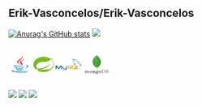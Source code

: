 
## Erik-Vasconcelos/Erik-Vasconcelos

[![Anurag's GitHub stats](https://github-readme-stats.vercel.app/api?username=Erik-Vasconcelos&count_private=true&show_icons=true&theme=dark)](https://github.com/Erik-Vasconcelos/github-readme-stats)
<img src="https://github-readme-stats.vercel.app/api/top-langs/?username=Erik-Vasconcelos&layout=compact&theme=dark"/>

<div style="display: inline_block"><br>
  <img align="center" alt="Java" height="35" width="45" src="https://raw.githubusercontent.com/devicons/devicon/master/icons/java/java-original.svg">
  <img align="center" alt="Spring" height="30" width="40" src="https://github.com/devicons/devicon/blob/master/icons/spring/spring-original.svg">
  <img align="center" alt="Myslq" height="42" width="52" src="https://github.com/devicons/devicon/blob/master/icons/mysql/mysql-original-wordmark.svg">
  <img align="center" alt="MongoDb" height="40" width="50" src="https://github.com/devicons/devicon/blob/master/icons/mongodb/mongodb-original-wordmark.svg">
</div>

##

<div> 
  <a href="https://instagram.com/vasconc3los_erik" target="_blank"><img src="https://img.shields.io/badge/-Instagram-%23E4405F?style=for-the-badge&logo=instagram&logoColor=white" target="_blank"></a>
  <a href = "mailto:erikvasconcelos2018@gmail.com"><img src="https://img.shields.io/badge/-Gmail-%23333?style=for-the-badge&logo=gmail&logoColor=white" target="_blank"></a>
  <a href="https://www.linkedin.com/in/erik-vasconcelos-193907224" target="_blank"><img src="https://img.shields.io/badge/-LinkedIn-%230077B5?style=for-the-badge&logo=linkedin&logoColor=white" target="_blank"></a> 
</div>

